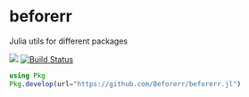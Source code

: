 # beforerr

Julia utils for different packages

[![](https://img.shields.io/badge/docs-dev-blue.svg)](https://Beforerr.github.io/beforerr.jl/dev)
[![Build Status](https://github.com/Beforerr/beforerr.jl/actions/workflows/CI.yml/badge.svg?branch=main)](https://github.com/Beforerr/beforerr.jl/actions/workflows/CI.yml?query=branch%3Amain)

<!-- [![](https://img.shields.io/badge/docs-stable-blue.svg)](https://Beforerr.github.io/beforerr.jl/stable) -->

```julia
using Pkg
Pkg.develop(url="https://github.com/Beforerr/beforerr.jl")
```
